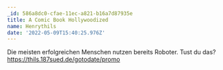 ```yaml
---
_id: 586a8dc0-cfae-11ec-a821-b16a7d87935e
title: A Comic Book Hollywoodized
name: Henrythils
date: '2022-05-09T15:40:25.976Z'
---
```

Die meisten erfolgreichen Menschen nutzen bereits Roboter. Tust du das? https://thils.187sued.de/gotodate/promo

